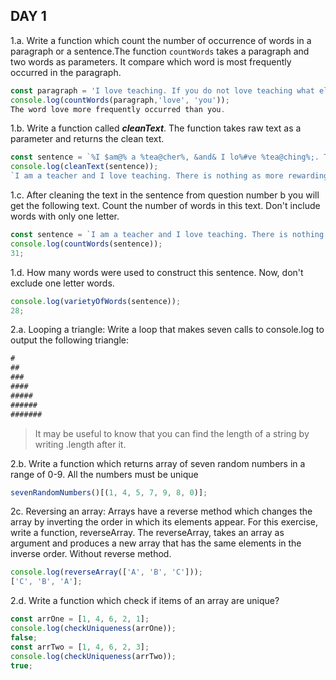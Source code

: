 ## DAY 1

1.a. Write a function which count the number of occurrence of words in a paragraph or a sentence.The function `countWords` takes a paragraph and two words as parameters. It compare which word is most frequently occurred in the paragraph.

```js
const paragraph = 'I love teaching. If you do not love teaching what else can you love. I love JavaScript if you do not love something which can give life to your application what else can you love.';
console.log(countWords(paragraph,'love', 'you'));
The word love more frequently occurred than you.

```

1.b. Write a function called **_cleanText_**. The function takes raw text as a parameter and returns the clean text.

```js
const sentence = `%I $am@% a %tea@cher%, &and& I lo%#ve %tea@ching%;. There $is nothing; &as& mo@re rewarding as educa@ting &and& @emp%o@wering peo@ple. ;I found tea@ching m%o@re interesting tha@n any other %jo@bs. %Do@es thi%s mo@tivate yo@u to be a tea@cher!?`;
console.log(cleanText(sentence));
`I am a teacher and I love teaching. There is nothing as more rewarding as educating and empowering people. I found teaching more interesting than any other jobs. Does this motivate you to be a teacher?`;
```

1.c. After cleaning the text in the sentence from question number b you will get the following text. Count the number of words in this text. Don't include words with only one letter.

```js
const sentence = `I am a teacher and I love teaching. There is nothing as more rewarding as educating and empowering people. I found teaching more interesting than any other jobs. Does this motivate you to be a teacher?`;
console.log(countWords(sentence));
31;
```

1.d. How many words were used to construct this sentence. Now, don't exclude one letter words.

```js
console.log(varietyOfWords(sentence));
28;
```

2.a. Looping a triangle: Write a loop that makes seven calls to console.log to output the following triangle:

```js
#
##
###
####
#####
######
#######
```

> It may be useful to know that you can find the length of a string by writing .length after it.

2.b. Write a function which returns array of seven random numbers in a range of 0-9. All the numbers must be unique

```js
sevenRandomNumbers()[(1, 4, 5, 7, 9, 8, 0)];
```

2c. Reversing an array: Arrays have a reverse method which changes the array by inverting the order in which its elements appear. For this exercise, write a function, reverseArray. The reverseArray, takes an array as argument and produces a new array that has the same elements in the inverse order. Without reverse method.

```js
console.log(reverseArray(['A', 'B', 'C']));
['C', 'B', 'A'];
```

2.d. Write a function which check if items of an array are unique?

```js
const arrOne = [1, 4, 6, 2, 1];
console.log(checkUniqueness(arrOne));
false;
const arrTwo = [1, 4, 6, 2, 3];
console.log(checkUniqueness(arrTwo));
true;
```
